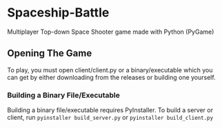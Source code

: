 # Spaceship-Battle
Multiplayer Top-down Space Shooter game made with Python (PyGame)

## Opening The Game
To play, you must open client/client.py or a binary/executable which you can get by either downloading from the releases or building one yourself.

### Building a Binary File/Executable
Building a binary file/executable requires PyInstaller.
To build a server or client, run `pyinstaller build_server.py` or `pyinstaller build_client.py`
